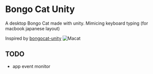 # Bongo Cat Unity
A desktop Bongo Cat made with unity. Mimicing keyboard typing (for macbook japanese layout)

Inspired by [bongocat-unity](https://github.com/SardineFish/bongocat-unity)
![Macat](https://user-images.githubusercontent.com/34026599/236195750-4183df42-ca68-44fd-b094-e3e0a2844f72.gif)


## TODO

- app event monitor
